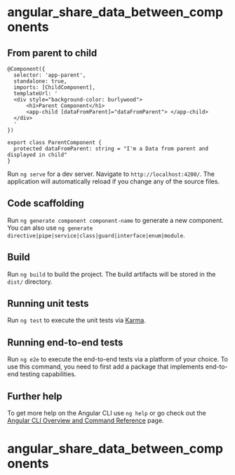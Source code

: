 # angular_share_data_between_components

## From parent to child

```
@Component({
  selector: 'app-parent',
  standalone: true,
  imports: [ChildComponent],
  templateUrl: '
  <div style="background-color: burlywood">
      <h1>Parent Component</h1>
      <app-child [dataFromParent]="dataFromParent"> </app-child>
  </div>
  '
})

export class ParentComponent {
  protected dataFromParent: string = "I'm a Data from parent and displayed in child"
}
```

Run `ng serve` for a dev server. Navigate to `http://localhost:4200/`. The application will automatically reload if you change any of the source files.

## Code scaffolding

Run `ng generate component component-name` to generate a new component. You can also use `ng generate directive|pipe|service|class|guard|interface|enum|module`.

## Build

Run `ng build` to build the project. The build artifacts will be stored in the `dist/` directory.

## Running unit tests

Run `ng test` to execute the unit tests via [Karma](https://karma-runner.github.io).

## Running end-to-end tests

Run `ng e2e` to execute the end-to-end tests via a platform of your choice. To use this command, you need to first add a package that implements end-to-end testing capabilities.

## Further help

To get more help on the Angular CLI use `ng help` or go check out the [Angular CLI Overview and Command Reference](https://angular.dev/tools/cli) page.

# angular_share_data_between_components
